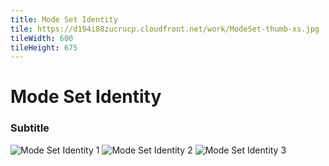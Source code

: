 ```yaml
---
title: Mode Set Identity
tile: https://d194i88zucrucp.cloudfront.net/work/ModeSet-thumb-xs.jpg
tileWidth: 600
tileHeight: 675
---
```


# Mode Set Identity
### Subtitle
![Mode Set Identity 1](https://d194i88zucrucp.cloudfront.net/work/ModeSet1-lg.jpg)
![Mode Set Identity 2](https://d194i88zucrucp.cloudfront.net/work/ModeSet2-lg.jpg)
![Mode Set Identity 3](https://d194i88zucrucp.cloudfront.net/work/ModeSet3-lg.jpg)
